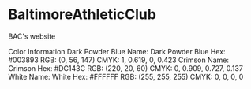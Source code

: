# BaltimoreAthleticClub
BAC's website

Color				Information
Dark Powder Blue 	Name: Dark Powder Blue Hex: #003893 RGB: (0, 56, 147) CMYK: 1, 0.619, 0, 0.423
Crimson				Name: Crimson Hex: #DC143C RGB: (220, 20, 60) CMYK: 0, 0.909, 0.727, 0.137
White				Name: White Hex: #FFFFFF RGB: (255, 255, 255) CMYK: 0, 0, 0, 0

